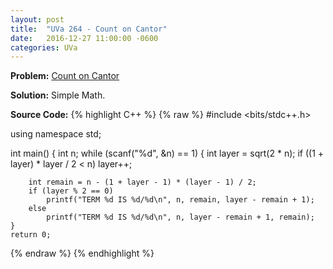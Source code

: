 ```yaml
---
layout: post
title:  "UVa 264 - Count on Cantor"
date:   2016-12-27 11:00:00 -0600
categories: UVa
---
```


**Problem:** [Count on Cantor]

**Solution:**
Simple Math.

**Source Code:**
{% highlight C++ %}
{% raw %}
#include <bits/stdc++.h>

using namespace std;

int main() {
    int n;
    while (scanf("%d", &n) == 1) {
        int layer = sqrt(2 * n);
        if ((1 + layer) * layer / 2 < n)
            layer++;

        int remain = n - (1 + layer - 1) * (layer - 1) / 2;
        if (layer % 2 == 0) 
            printf("TERM %d IS %d/%d\n", n, remain, layer - remain + 1);
        else
            printf("TERM %d IS %d/%d\n", n, layer - remain + 1, remain);
    }
    return 0;
{% endraw %}
{% endhighlight %}

[Count on Cantor]:https://uva.onlinejudge.org/index.php?option=com_onlinejudge&Itemid=8&category=24&page=show_problem&problem=200
